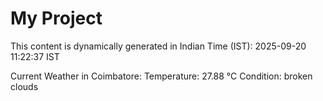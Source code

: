 # My Project

This content is dynamically generated in Indian Time (IST): 2025-09-20 11:22:37 IST


Current Weather in Coimbatore:
Temperature: 27.88 °C
Condition: broken clouds
